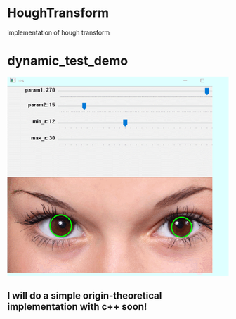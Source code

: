 # HoughTransform
implementation of hough transform


# dynamic_test_demo
![](https://raw.githubusercontent.com/FrancsXiang/myImgBed/master/img/brown_eye.gif)

## I will do a simple origin-theoretical implementation with c++ soon!
